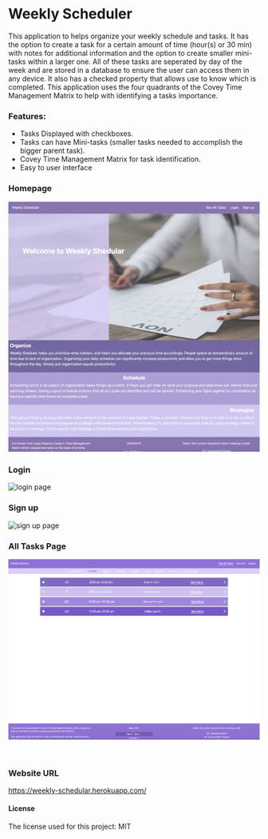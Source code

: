 # Weekly Scheduler

This application to helps organize your weekly schedule and tasks. It has the option to create a task for a certain amount of time (hour(s) or 30 min) with notes for additional information and the option to create smaller mini-tasks within a larger one. All of these tasks are seperated by day of the week and are stored in a database to ensure the user can access them in any device. It also has a checked property that allows use to know which is completed. This application uses the four quadrants of the Covey Time Management Matrix to help with identifying a tasks importance.

### Features:

- Tasks Displayed with checkboxes.
- Tasks can have Mini-tasks (smaller tasks needed to accomplish the bigger parent task).
- Covey Time Management Matrix for task identification.
- Easy to user interface

### Homepage

![homepage](mediaPics/homepage.png)

### Login

![login page](mediaPics/login-page.png)

### Sign up

![sign up page](mediaPics/signup.png)

### All Tasks Page

![all pages](mediaPics/all-tasks-with-tasks.png)

<br/>

### Website URL

https://weekly-schedular.herokuapp.com/



#### License

The license used for this project: MIT